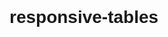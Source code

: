 # responsive-tables
<!DOCTYPE html>
<html lang="en">

<head>
    <meta charset="UTF-8">
    <meta name="viewport" content="width=device-width, initial-scale=1.0">
    <title>Restaurant Menu</title>
    <link href="https://cdn.jsdelivr.net/npm/bootstrap@5.3.0-alpha1/dist/css/bootstrap.min.css" rel="stylesheet"
        integrity="sha384-KyZXEAg3QhqLMpG8r+Knujsl7/1L_dstPt3HV5HzF6Gvk/e9T9hXmJ58bldgTk+" crossorigin="anonymous">
    <style>
        body {
            font-family: Arial, sans-serif;
            padding: 2rem;
        }

        h1 {
            text-align: center;
            margin-bottom: 3rem;
        }

        table {
            width: 100%;
            border-collapse: collapse;
        }

        th,
        td {
            padding: 0.75rem;
            border: 1px solid #dddddd;
        }

        th {
            background-color: #f0f0f0;
            font-weight: bold;
        }

        tr:nth-child(even) {
            background-color: #f2f2f2;
        }

        @media (max-width: 767.98px) {
            h1 {
                font-size: 1.5rem;
            }
        }
    </style>
</head>

<body>
    <div class="container">
        <h1>Restaurant Menu</h1>
        <table>
    
                    <td>0001</td>
                    <td>Ella</td>
                    <td>Laspinas</td>
                    <td>Margherita Pizza</td>
                    <td>Tomato sauce, mozzarella cheese, and fresh basil</td>
                    <td>$25.99</td>
                    <td>$24.00</td>
                    <td>Progress</td>
                </tr>
                <tr>
                    <td>0002</td>
                    <td>Diana</td>
                    <td>Tanza</td>
                    <td>cake</td>
                    <td>chocolate,cookies, Nutella</td>
                    <td>$11.99</td>
                    <td>$11.00</td>
                    <td>Open</td>
                </tr>
                <tr>
                    <td>0003</td>
                    <td>Vincent</td>
                    <td>Molino</td>
                    <td>Garlic Parmesan Wings</td>
                    <td>Chicken wings, garlic, parmesan cheese, sauce</td>
                    <td>$8.99</td>
                    <td>$8.00</td>
                    <td>Open</td>
                </tr>
                <tr>
                    <td>0004</td>
                    <td>Henry</td>
                    <td>Molino</td>
                    <td>Caprese Salad</td>
                    <td>Mozzarella cheese, tomatoes, basil, balsamic glaze</td>
                    <td>$10.99</td>
                    <td>$10.00</td>
                    <td>Sold out</td>
                </tr>
                <tr>
                    <td>0005</td>
                    <td>Elezar</td>
                    <td>Molino</td>
                    <td>Spinach Artichoke Dip</td>
                    <td>Spinach, artichokes, cream, tortilla chips</td>
                    <td>$7.99</td>
                    <td>$07.00</td>
                    <td>Progress</td>
                </tr>
                <tr>
                    <td>0006</td>
                    <td>khyla</td>
                    <td>Laspinas</td>
                    <td>Tempura Shrimp</td>
                    <td>Shrimp, tempura batter, chili sauce</td>
                    <td>$12.99</td>
                    <td>$12.00</td>
                    <td>On Hold</td>
                </tr>
                <tr>
                    <td>0007</td>
                    <td>shanin</td>
                    <td>The Harbor House Restaurant</td>
                    <td>Grilled Salmon</td>
                    <td>Salmon, lemon, herbs, butter, vegetables</td>
                    <td>$17.99</td>
                    <td>$17.00</td>
                    <td>Open</td>
                </tr>
                <tr>
                    <td>0008</td>
                    <td>Josh</td>
                    <td>The Steakhouse at Summit Peak</td>
                    <td>Filet Mignon</td>
                    <td>Beef, potatoes, asparagus</td>
                    <td>$29.99</td>
                    <td>$29.00</td>
                    <td>Open</td>
                </tr>
                <tr>
                    <td>0009</td>
                    <td>mike</td>
                    <td>Green Garden Vegetarian Cafe</td>
                    <td>Vegetable Stir Fry</td>
                    <td>Rice, mixed vegetables, sauce</td>
                    <td>$13.99</td>
                    <td>$13.0</td>
                    <td>On Hold</td>
                </tr>
                <tr>
                    <td>0010</td>
                    <td>john</td>
                    <td>Mama Mia's Italian Trattoria</td>
                    <td>Chicken Alfredo</td>
                    <td>Chicken, fettuccine pasta, Alfredo sauce</td>
                    <td>$15.99</td>
                    <td>$15.0</td>
                    <td>Progress</td>
                </tr>
                <tr>
                    <td>0011</td>
                    <td>jeric</td>
                    <td>Sweet Serenity Bakery & Cafe</td>
                    <td>New York Cheesecake</td>
                    <td>Cream cheese, graham crackers, strawberries, raspberries</td>
                    <td>$6.99</td>
                    <td>$6.0</td>
                    <td>Sold out</td>
                </tr>
                <tr>
                    <td>0012</td>
                    <td>althea</td>
                    <td>Indulgence Dessert Bar</td>
                    <td>Chocolate Lava Cake</td>
                    <td>Chocolate cake mix, chocolate, vanilla ice cream</td>
                    <td>$8.99</td>
                    <td>$8.0</td>
                    <td>Open</td>
                </tr>
                <tr>
                    <td>0013</td>
                    <td>Dindi</td>
                    <td>Caffè Roma Espresso Bar</td>
                    <td>Tiramisu</td>
                    <td>Ladyfingers, coffee, mascarpone cheese, cocoa powder</td>
                    <td>$7.99</td>
                    <td>$7.0</td>
                    <td>Open</td>
                </tr>
                <tr>
                    <td>0014</td>
                    <td>lucy</td>
                    <td>Fresh & Fruity Ice Cream Parlor</td>
                    <td>Fruit Sorbet</td>
                    <td>Sorbet mix, fruits</td>
                    <td>$5.99</td>
                    <td>$5.0</td>
                    <td>Open</td>
                </tr>
                <tr>
                    <td>0015</td>
                    <td>Brian</td>
                    <td>Various</td>
                    <td>Soft Drinks</td>
                    <td>Carbonated water, flavoring, ice</td>
                    <td>$3.99</td>
                    <td>$3.0</td>
                    <td>On Hold</td>
                </tr>
                <tr>
                    <td>0016</td>
                    <td>Jake</td>
                    <td>Various</td>
                    <td>Iced Tea</td>
                    <td>Tea leaves, water, ice</td>
                    <td>$3.99</td>
                    <td>$3.0</td>
                    <td>Progress</td>
                </tr>
                <tr>
                    <td>0017</td>
                    <td>Lester</td>
                    <td>The Juice Barista</td>
                    <td>Fresh Juices</td>
                    <td>Orange juice, apples, pineapples</td>
                    <td>$5.99</td>
                    <td>$5.0</td>
                    <td>On Hold</td>
                </tr>
                <tr>
                    <td>0018</td>
                    <td>Jester</td>
                    <td>The Mixology Lounge at Sunset View Hotel</td>
                    <td>Specialty Cocktails</td>
                    <td>Rum, mint leaves, lime, soda</td>
                    <td>$9.99</td>
                    <td>$9.0</td>
                    <td>Sold out</td>
                </tr>
                <tr>
                    <td>0019</td>
                    <td>Jenny</td>
                    <td>The Fireside Grill</td>
                    <td>Grilled Chicken Breast</td>
                    <td>Chicken breast, herbs, olive oil, lemon juice, mixed vegetables</td>
                    <td>$16.99</td>
                    <td>$16.0</td>
                    <td>Open</td>
                </tr>
                <tr>
                    <td>0020</td>
                    <td>Alvin</td>
                    <td>Zen Garden Asian Cuisine</td>
                    <td>Vegetarian Pad Thai</td>
                    <td>Rice noodles, tofu, bell peppers, carrots, broccoli, peanuts, soy sauce, lime</td>
                    <td>$12.99</td>
                    <td>$12.0</td>
                    <td>Open</td>
                </tr>
                <tr>
